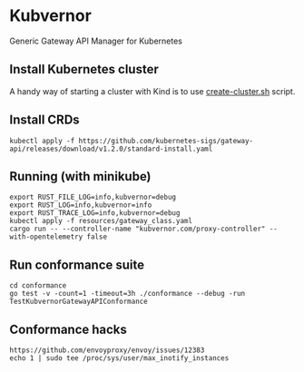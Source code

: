 # Kubvernor
Generic Gateway API Manager for Kubernetes

## Install Kubernetes cluster
A handy way of starting a cluster with Kind is to use [create-cluster.sh](https://github.com/kubernetes-sigs/gateway-api/blob/main/hack/implementations/common/create-cluster.sh) script.

## Install CRDs
```
kubectl apply -f https://github.com/kubernetes-sigs/gateway-api/releases/download/v1.2.0/standard-install.yaml
```

## Running (with minikube)
```
export RUST_FILE_LOG=info,kubvernor=debug
export RUST_LOG=info,kubvernor=info
export RUST_TRACE_LOG=info,kubvernor=debug
kubectl apply -f resources/gateway_class.yaml
cargo run -- --controller-name "kubvernor.com/proxy-controller" --with-opentelemetry false
```

## Run conformance suite
```
cd conformance
go test -v -count=1 -timeout=3h ./conformance --debug -run TestKubvernorGatewayAPIConformance
```


## Conformance hacks
```
https://github.com/envoyproxy/envoy/issues/12383 
echo 1 | sudo tee /proc/sys/user/max_inotify_instances
```
